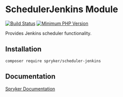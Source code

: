 # SchedulerJenkins Module
[![Build Status](https://travis-ci.org/spryker/scheduler-jenkins.svg)](https://travis-ci.org/spryker/scheduler-jenkins)
[![Minimum PHP Version](https://img.shields.io/badge/php-%3E%3D%207.2-8892BF.svg)](https://php.net/)

Provides Jenkins scheduler functionality.

## Installation

```
composer require spryker/scheduler-jenkins
```

## Documentation

[Spryker Documentation](https://academy.spryker.com/developing_with_spryker/module_guide/modules.html)
